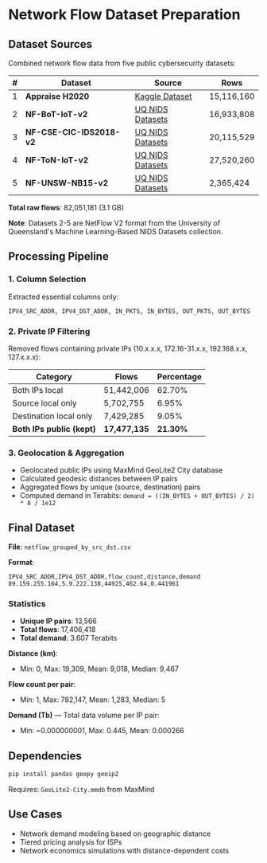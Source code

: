# Network Flow Dataset Preparation

## Dataset Sources

Combined network flow data from five public cybersecurity datasets:

| # | Dataset | Source | Rows |
|---|---------|--------|------|
| 1 | **Appraise H2020** | [Kaggle Dataset](https://www.kaggle.com/datasets/ittibydgoszcz/appraise-h2020-real-labelled-netflow-dataset) | 15,116,160 |
| 2 | **NF-BoT-IoT-v2** | [UQ NIDS Datasets](https://staff.itee.uq.edu.au/marius/NIDS_datasets/) | 16,933,808 |
| 3 | **NF-CSE-CIC-IDS2018-v2** | [UQ NIDS Datasets](https://staff.itee.uq.edu.au/marius/NIDS_datasets/) | 20,115,529 |
| 4 | **NF-ToN-IoT-v2** | [UQ NIDS Datasets](https://staff.itee.uq.edu.au/marius/NIDS_datasets/) | 27,520,260 |
| 5 | **NF-UNSW-NB15-v2** | [UQ NIDS Datasets](https://staff.itee.uq.edu.au/marius/NIDS_datasets/) | 2,365,424 |

**Total raw flows**: 82,051,181 (3.1 GB)

**Note**: Datasets 2-5 are NetFlow V2 format from the University of Queensland's Machine Learning-Based NIDS Datasets collection.

## Processing Pipeline

### 1. Column Selection
Extracted essential columns only:
```
IPV4_SRC_ADDR, IPV4_DST_ADDR, IN_PKTS, IN_BYTES, OUT_PKTS, OUT_BYTES
```

### 2. Private IP Filtering
Removed flows containing private IPs (10.x.x.x, 172.16-31.x.x, 192.168.x.x, 127.x.x.x):

| Category | Flows | Percentage |
|----------|-------|------------|
| Both IPs local | 51,442,006 | 62.70% |
| Source local only | 5,702,755 | 6.95% |
| Destination local only | 7,429,285 | 9.05% |
| **Both IPs public (kept)** | **17,477,135** | **21.30%** |

### 3. Geolocation & Aggregation
- Geolocated public IPs using MaxMind GeoLite2 City database
- Calculated geodesic distances between IP pairs
- Aggregated flows by unique (source, destination) pairs
- Computed demand in Terabits: `demand = ((IN_BYTES + OUT_BYTES) / 2) * 8 / 1e12`

## Final Dataset

**File**: `netflow_grouped_by_src_dst.csv`

**Format**:
```csv
IPV4_SRC_ADDR,IPV4_DST_ADDR,flow_count,distance,demand
89.159.255.164,5.9.222.138,44925,462.64,0.441961
```

### Statistics
- **Unique IP pairs**: 13,566
- **Total flows**: 17,406,418
- **Total demand**: 3.607 Terabits

**Distance (km)**:
- Min: 0, Max: 19,309, Mean: 9,018, Median: 9,467

**Flow count per pair**:
- Min: 1, Max: 782,147, Mean: 1,283, Median: 5

**Demand (Tb)** — Total data volume per IP pair:
- Min: ~0.000000001, Max: 0.445, Mean: 0.000266

## Dependencies
```bash
pip install pandas geopy geoip2
```

Requires: `GeoLite2-City.mmdb` from MaxMind

## Use Cases
- Network demand modeling based on geographic distance
- Tiered pricing analysis for ISPs
- Network economics simulations with distance-dependent costs

